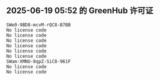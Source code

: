 ## 2025-06-19 05:52 的 GreenHub 许可证
```
SWe0-9BD8-mcvM-rQC8-B7BB
No license code
No license code
No license code
No license code
No license code
No license code
SWam-XMNU-8qpZ-SiC8-961F
No license code
No license code
```
